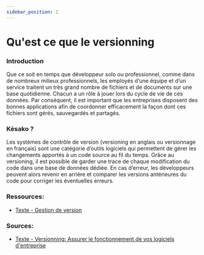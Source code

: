 ```yaml
---
sidebar_position: 1
---
```


# Qu'est ce que le versionning

### Introduction

Que ce soit en temps que développeur solo ou professionnel, comme dans de nombreux milieux professionnels, les employés d’une équipe et d’un service traitent un très grand nombre de fichiers et de documents sur une base quotidienne. Chacun a un rôle à jouer lors du cycle de vie de ces données. Par conséquent, il est important que les entreprises disposent des bonnes applications afin de coordonner efficacement la façon dont ces fichiers sont gérés, sauvegardés et partagés.

### Késako ?

Les systèmes de contrôle de version (versioning en anglais ou versionnage en français) sont une catégorie d’outils logiciels qui permettent de gérer les changements apportés à un code source au fil du temps. Grâce au versioning, il est possible de garder une trace de chaque modification du code dans une base de données dédiée. En cas d’erreur, les développeurs peuvent alors revenir en arrière et comparer les versions antérieures du code pour corriger les éventuelles erreurs.

### Ressources:

* [Texte - Gestion de version](https://fr.wikipedia.org/wiki/Gestion_de_versions)

### Sources:

* [Texte - Versionning: Assurer le fonctionnement de vos logiciels d'entreprise](https://www.nowteam.net/versioning-assurer-le-fonctionnement-de-vos-logiciels-dentreprise/)
